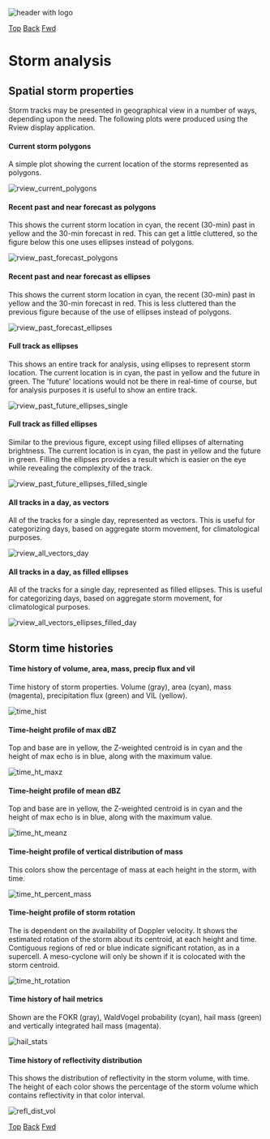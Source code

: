 ![header with logo](../images/titan-header_logo.jpg)

[Top](../../README.md)
[Back](./forecasting.md)
[Fwd](./storm_climatology.md)

# Storm analysis

## Spatial storm properties

Storm tracks may be presented in geographical view in a number of ways, depending upon the need. The following plots were produced using the Rview display application.

#### Current storm polygons

A simple plot showing the current location of the storms represented as polygons.

![rview_current_polygons](../images/rview_current_polygons.png)

#### Recent past and near forecast as polygons

This shows the current storm location in cyan, the recent (30-min) past in yellow and the 30-min forecast in red. This can get a little cluttered, so the figure below this one uses ellipses instead of polygons.

![rview_past_forecast_polygons](../images/rview_past_forecast_polygons.png)


#### Recent past and near forecast as ellipses

This shows the current storm location in cyan, the recent (30-min) past in yellow and the 30-min forecast in red. This is less cluttered than the previous figure because of the use of ellipses instead of polygons.

![rview_past_forecast_ellipses](../images/rview_past_forecast_ellipses.png)


#### Full track as ellipses

This shows an entire track for analysis, using ellipses to represent storm location. The current location is in cyan, the past in yellow and the future in green. The 'future' locations would not be there in real-time of course, but for analysis purposes it is useful to show an entire track.

![rview_past_future_ellipses_single](../images/rview_past_future_ellipses_single.png)


#### Full track as filled ellipses

Similar to the previous figure, except using filled ellipses of alternating brightness. The current location is in cyan, the past in yellow and the future in green. Filling the ellipses provides a result which is easier on the eye while revealing the complexity of the track.

![rview_past_future_ellipses_filled_single](../images/rview_past_future_ellipses_filled_single.png)


#### All tracks in a day, as vectors

All of the tracks for a single day, represented as vectors. This is useful for categorizing days, based on aggregate storm movement, for climatological purposes.

![rview_all_vectors_day](../images/rview_all_vectors_day.png)


#### All tracks in a day, as filled ellipses

All of the tracks for a single day, represented as filled ellipses. This is useful for categorizing days, based on aggregate storm movement, for climatological purposes.

![rview_all_vectors_ellipses_filled_day](../images/rview_all_vectors_ellipses_filled_day.png)


## Storm time histories

#### Time history of volume, area, mass, precip flux and vil

Time history of storm properties. Volume (gray), area (cyan), mass (magenta),  precipitation flux (green) and VIL (yellow).

![time_hist](../images/time_hist.png)


#### Time-height profile of max dBZ

Top and base are in yellow, the Z-weighted centroid is in cyan and the height of max echo is in blue, along with the maximum value.

![time_ht_maxz](../images/time_ht_maxz.png)


#### Time-height profile of mean dBZ

Top and base are in yellow, the Z-weighted centroid is in cyan and the height of max echo is in blue, along with the maximum value.

![time_ht_meanz](../images/time_ht_meanz.png)


#### Time-height profile of vertical distribution of mass

This colors show the percentage of mass at each height in the storm, with time.

![time_ht_percent_mass](../images/time_ht_percent_mass.png)


#### Time-height profile of storm rotation

The is dependent on the availability of Doppler velocity. It shows the estimated rotation of the storm about its centroid, at each height and time. Contiguous regions of red or blue indicate significant rotation, as in a supercell. A meso-cyclone will only be shown if it is colocated with  the storm centroid.

![time_ht_rotation](../images/time_ht_rotation.png)


#### Time history of hail metrics

Shown are the FOKR (gray), WaldVogel probability (cyan), hail mass (green) and vertically integrated hail mass (magenta).

![hail_stats](../images/hail_stats.png)


#### Time history of reflectivity distribution

This shows the distribution of reflectivity in the storm volume, with time. The height of each color shows the percentage of the storm volume which contains reflectivity in that color interval.

![refl_dist_vol](../images/refl_dist_vol.png)


[Top](../../README.md)
[Back](./forecasting.md)
[Fwd](./storm_climatology.md)


